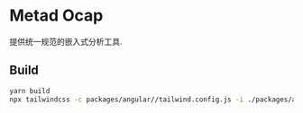 # Metad Ocap

提供统一规范的嵌入式分析工具.

## Build

```bash
yarn build
npx tailwindcss -c packages/angular//tailwind.config.js -i ./packages/angular/_index.scss -o ./dist/packages/angular/index.css -m1
```
